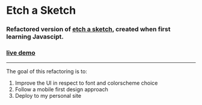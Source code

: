 # Etch a Sketch

### Refactored version of [etch a sketch](https://github.com/htder/etch-a-sketch), created when first learning Javascipt.

### [live demo](https://objective-banach-2c195d.netlify.app/)

---

The goal of this refactoring is to:

1. Improve the UI in respect to font and colorscheme choice
2. Follow a mobile first design approach
3. Deploy to my personal site
